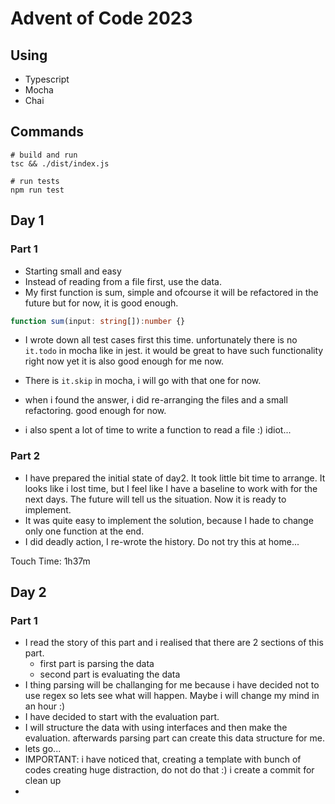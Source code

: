 # Advent of Code 2023

## Using

- Typescript
- Mocha
- Chai

## Commands

```shell
# build and run
tsc && ./dist/index.js

# run tests
npm run test
```
## Day 1

### Part 1

- Starting small and easy
- Instead of reading from a file first, use the data.
- My first function is sum, simple and ofcourse it will be refactored in the future but for now, it is good enough.
```ts
function sum(input: string[]):number {}
```
- I wrote down all test cases first this time. unfortunately there is no `it.todo` in mocha like in jest. it would be great to have such functionality right now yet it is also good enough for me now. 
- There is `it.skip` in mocha, i will go with that one for now.

- when i found the answer, i did re-arranging the files and a small refactoring. good enough for now.
- i also spent a lot of time to write a function to read a file :) idiot...

### Part 2

- I have prepared the initial state of day2. It took little bit time to arrange. It looks like i lost time, but I feel like I have a baseline to work with for the next days. The future will tell us the situation. Now it is ready to implement.
- It was quite easy to implement the solution, because I hade to change only one function at the end.
- I did deadly action, I re-wrote the history. Do not try this at home...

Touch Time: 1h37m

## Day 2

### Part 1

- I read the story of this part and i realised that there are 2 sections of this part.
  - first part is parsing the data
  - second part is evaluating the data
- I thing parsing will be challanging for me because i have decided not to use regex so lets see what will happen. Maybe i will change my mind in an hour :)
- I have decided to start with the evaluation part. 
- I will structure the data with using interfaces and then make the evaluation. afterwards parsing part can create this data structure for me.
- lets go...
- IMPORTANT: i have noticed that, creating a template with bunch of codes creating huge distraction, do not do that :) i create a commit for clean up
- 